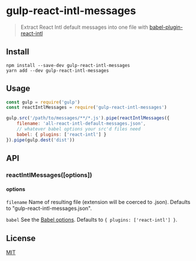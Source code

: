 # gulp-react-intl-messages

> Extract React Intl default messages into one file with [babel-plugin-react-intl](https://github.com/yahoo/babel-plugin-react-intl)

## Install

```
npm install --save-dev gulp-react-intl-messages
yarn add --dev gulp-react-intl-messages
```

## Usage

```js
const gulp = require('gulp')
const reactIntlMessages = require('gulp-react-intl-messages')

gulp.src('/path/to/messages/**/*.js').pipe(reactIntlMessages({
    filename: 'all-react-intl-default-messages.json',
    // whatever babel options your src'd files need
    babel: { plugins: ['react-intl'] }
}).pipe(gulp.dest('dist'))
```

## API

### reactIntlMessages([options])

#### options

`filename` Name of resulting file (extension will be coerced to .json). Defaults to "gulp-react-intl-messages.json".

`babel` See the [Babel options](https://babeljs.io/docs/usage/options/). Defaults to `{ plugins: ['react-intl'] }`.

## License

[MIT](license)
